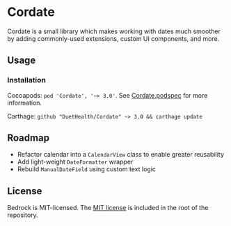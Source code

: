 # Cordate

Cordate is a small library which makes working with dates much smoother by adding commonly-used extensions, custom UI components, and more.

## Usage

### Installation

Cocoapods: `pod 'Cordate', '~> 3.0'`. See [Cordate.podspec](Cordate.podspec) for more information.

Carthage: `github "DuetHealth/Cordate" ~> 3.0 && carthage update`

## Roadmap

* Refactor calendar into a `CalendarView` class to enable greater reusability
* Add light-weight `DateFormatter` wrapper
* Rebuild `ManualDateField` using custom text logic

## License

Bedrock is MIT-licensed. The [MIT license](LICENSE) is included in the root of the repository.
